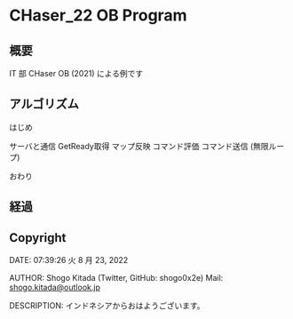 # CHaser_22 OB Program

## 概要

IT 部 CHaser OB (2021) による例です

## アルゴリズム

はじめ

サーバと通信
GetReady取得
マップ反映
コマンド評価
コマンド送信
(無限ループ)

おわり

## 経過

## Copyright

DATE:
07:39:26 火 8 月 23, 2022

AUTHOR:
	Shogo Kitada (Twitter, GitHub: shogo0x2e)
	Mail: shogo.kitada@outlook.jp

DESCRIPTION:
    インドネシアからおはようございます。
	